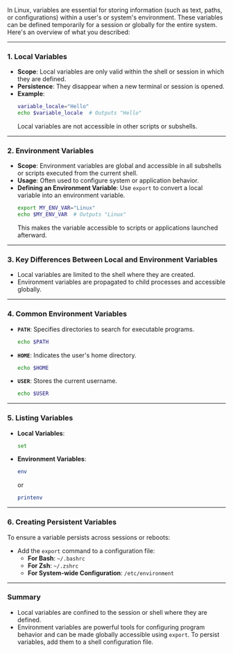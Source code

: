 In Linux, variables are essential for storing information (such as text, paths, or configurations) within a user's or system's environment. These variables can be defined temporarily for a session or globally for the entire system. Here's an overview of what you described:

---

### 1. **Local Variables**
- **Scope**: Local variables are only valid within the shell or session in which they are defined.
- **Persistence**: They disappear when a new terminal or session is opened.
- **Example**:  
  ```bash
  variable_locale="Hello"
  echo $variable_locale  # Outputs "Hello"
  ```
  Local variables are not accessible in other scripts or subshells.

---

### 2. **Environment Variables**
- **Scope**: Environment variables are global and accessible in all subshells or scripts executed from the current shell.
- **Usage**: Often used to configure system or application behavior.
- **Defining an Environment Variable**: Use `export` to convert a local variable into an environment variable.
  ```bash
  export MY_ENV_VAR="Linux"
  echo $MY_ENV_VAR  # Outputs "Linux"
  ```
  This makes the variable accessible to scripts or applications launched afterward.

---

### 3. **Key Differences Between Local and Environment Variables**
- Local variables are limited to the shell where they are created.  
- Environment variables are propagated to child processes and accessible globally.

---

### 4. **Common Environment Variables**
- **`PATH`**: Specifies directories to search for executable programs.  
  ```bash
  echo $PATH
  ```
- **`HOME`**: Indicates the user's home directory.  
  ```bash
  echo $HOME
  ```
- **`USER`**: Stores the current username.  
  ```bash
  echo $USER
  ```

---

### 5. **Listing Variables**
- **Local Variables**:  
  ```bash
  set
  ```
- **Environment Variables**:  
  ```bash
  env
  ```  
  or  
  ```bash
  printenv
  ```

---

### 6. **Creating Persistent Variables**
To ensure a variable persists across sessions or reboots:
- Add the `export` command to a configuration file:
  - **For Bash**: `~/.bashrc`
  - **For Zsh**: `~/.zshrc`
  - **For System-wide Configuration**: `/etc/environment`

---

### **Summary**
- Local variables are confined to the session or shell where they are defined.
- Environment variables are powerful tools for configuring program behavior and can be made globally accessible using `export`. To persist variables, add them to a shell configuration file.
